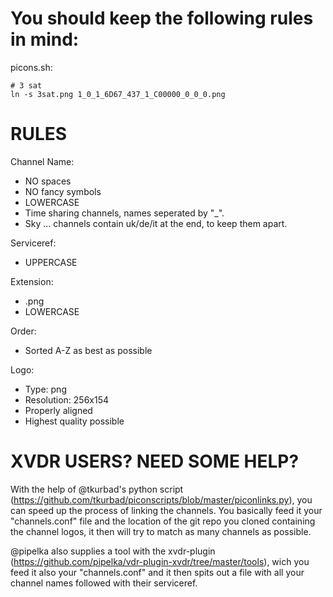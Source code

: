 You should keep the following rules in mind:
============================================


picons.sh:

    # 3 sat
    ln -s 3sat.png 1_0_1_6D67_437_1_C00000_0_0_0.png




RULES
=====

Channel Name:
  * NO spaces
  * NO fancy symbols
  * LOWERCASE
  * Time sharing channels, names seperated by "_".
  * Sky ... channels contain uk/de/it at the end, to keep them apart.

Serviceref:
  * UPPERCASE

Extension:
  * .png
  * LOWERCASE

Order:
  * Sorted A-Z as best as possible

Logo:
  * Type: png
  * Resolution: 256x154
  * Properly aligned
  * Highest quality possible




XVDR USERS? NEED SOME HELP?
===========================

With the help of @tkurbad's python script (https://github.com/tkurbad/piconscripts/blob/master/piconlinks.py), you can speed up the process of linking the channels. You basically feed it your "channels.conf" file and the location of the git repo you cloned containing the channel logos, it then will try to match as many channels as possible.

@pipelka also supplies a tool with the xvdr-plugin (https://github.com/pipelka/vdr-plugin-xvdr/tree/master/tools), wich you feed it also your "channels.conf" and it then spits out a file with all your channel names followed with their serviceref.

